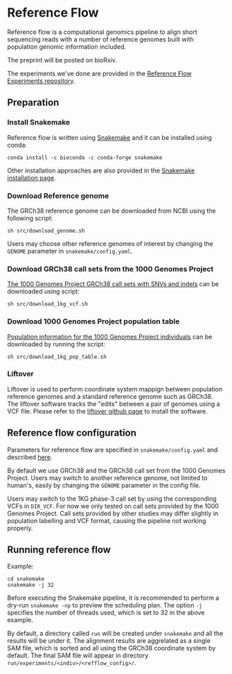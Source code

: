 # Reference Flow

Reference flow is a computational genomics pipeline to align short sequencing 
reads with a number of reference genomes built with population genomic information included.

The preprint will be posted on bioRxiv.

The experiments we've done are provided in the [Reference Flow Experiments repository](https://github.com/langmead-lab/reference_flow-experiments).

## Preparation

### Install Snakemake

Reference flow is written using [Snakemake](https://snakemake.readthedocs.io/en/stable/index.html) and it can be installed using conda:

```
conda install -c bioconda -c conda-forge snakemake
```

Other installation approaches are also provided in the [Snakemake installation page](https://snakemake.readthedocs.io/en/stable/getting_started/installation.html).

### Download Reference genome

The GRCh38 reference genome can be downloaded from NCBI using the following script:

```
sh src/download_genome.sh
```

Users may choose other reference genomes of interest by changing the `GENOME` parameter in `snakemake/config.yaml`.

### Download GRCh38 call sets from the 1000 Genomes Project

[The 1000 Genomes Project GRCh38 call sets with SNVs and indels](https://www.internationalgenome.org/announcements/Variant-calls-from-1000-Genomes-Project-data-on-the-GRCh38-reference-assemlby/) can be downloaded using script:

```
sh src/download_1kg_vcf.sh
```

### Download 1000 Genomes Project population table

[Population information for the 1000 Genomes Project individuals](https://www.internationalgenome.org/faq/which-samples-are-you-sequencing/) can be downloaded by running the script:

```
sh src/download_1kg_pop_table.sh
```

### Liftover

Liftover is used to perform coordinate system mappign between population reference genomes and a standard reference genome such as GRCh38. 
The liftover software tracks the "edits" between a pair of genomes using a VCF file.
Please refer to the [liftover github page](https://github.com/alshai/liftover) to install the software.

## Reference flow configuration

Parameters for reference flow are specified in `snakemake/config.yaml` and described [here](snakemake/README.md).

By default we use GRCh38 and the GRCh38 call set from the 1000 Genomes Project. 
Users may switch to another reference genome, not limited to human's, easily by changing the `GENOME` parameter in the config file.

Users may switch to the 1KG phase-3 call set by using the corresponding VCFs in `DIR_VCF`.
For now we only tested on call sets provided by the 1000 Genomes Project. 
Call sets provided by other studies may differ slightly in population labelling and VCF format, causing the pipeline not working properly.

## Running reference flow

Example:

```
cd snakemake
snakemake -j 32
```

Before executing the Snakemake pipeline, it is recommended to perform a dry-run `snakemake -np` to preview the scheduling plan. The option `-j` specifies the number of threads used, which is set to 32 in the above example.

By default, a directory called `run` will be created under `snakemake` and all the results will be under it. 
The alignment results are aggrelated as a single SAM file, which is sorted and all using the GRCh38 coordinate system by default.
The final SAM file will appear in directory `run/experiments/<indiv>/<refflow_config>/`.

